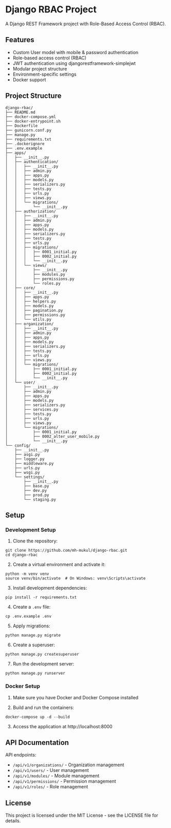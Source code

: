 # Django RBAC Project

A Django REST Framework project with Role-Based Access Control (RBAC).

## Features

- Custom User model with mobile & password authentication
- Role-based access control (RBAC)
- JWT authentication using djangorestframework-simplejwt
- Modular project structure
- Environment-specific settings
- Docker support

## Project Structure

```
django-rbac/
├── README.md
├── docker-compose.yml
├── docker-entrypoint.sh
├── Dockerfile
├── gunicorn.conf.py
├── manage.py
├── requirements.txt
├── .dockerignore
├── .env.example
├── apps/
│   ├── __init__.py
│   ├── authentication/
│   │   ├── __init__.py
│   │   ├── admin.py
│   │   ├── apps.py
│   │   ├── models.py
│   │   ├── serializers.py
│   │   ├── tests.py
│   │   ├── urls.py
│   │   ├── views.py
│   │   └── migrations/
│   │       └── __init__.py
│   ├── authorization/
│   │   ├── __init__.py
│   │   ├── admin.py
│   │   ├── apps.py
│   │   ├── models.py
│   │   ├── serializers.py
│   │   ├── tests.py
│   │   ├── urls.py
│   │   ├── migrations/
│   │   │   ├── 0001_initial.py
│   │   │   ├── 0002_initial.py
│   │   │   └── __init__.py
│   │   └── views/
│   │       ├── __init__.py
│   │       ├── modules.py
│   │       ├── permissions.py
│   │       └── roles.py
│   ├── core/
│   │   ├── __init__.py
│   │   ├── apps.py
│   │   ├── helpers.py
│   │   ├── models.py
│   │   ├── pagination.py
│   │   ├── permissions.py
│   │   └── utils.py
│   ├── organization/
│   │   ├── __init__.py
│   │   ├── admin.py
│   │   ├── apps.py
│   │   ├── models.py
│   │   ├── serializers.py
│   │   ├── tests.py
│   │   ├── urls.py
│   │   ├── views.py
│   │   └── migrations/
│   │       ├── 0001_initial.py
│   │       ├── 0002_initial.py
│   │       └── __init__.py
│   └── user/
│       ├── __init__.py
│       ├── admin.py
│       ├── apps.py
│       ├── models.py
│       ├── serializers.py
│       ├── services.py
│       ├── tests.py
│       ├── urls.py
│       ├── views.py
│       └── migrations/
│           ├── 0001_initial.py
│           ├── 0002_alter_user_mobile.py
│           └── __init__.py
└── config/
    ├── __init__.py
    ├── asgi.py
    ├── logger.py
    ├── middleware.py
    ├── urls.py
    ├── wsgi.py
    └── settings/
        ├── __init__.py
        ├── base.py
        ├── dev.py
        ├── prod.py
        └── staging.py
```

## Setup

### Development Setup

1. Clone the repository:

```
git clone https://github.com/mh-mukul/django-rbac.git
cd django-rbac
```

2. Create a virtual environment and activate it:

```
python -m venv venv
source venv/bin/activate  # On Windows: venv\Scripts\activate
```

3. Install development dependencies:

```
pip install -r requirements.txt
```

4. Create a `.env` file:

```
cp .env.example .env
```

5. Apply migrations:

```
python manage.py migrate
```

6. Create a superuser:

```
python manage.py createsuperuser
```

7. Run the development server:

```
python manage.py runserver
```

### Docker Setup

1. Make sure you have Docker and Docker Compose installed

2. Build and run the containers:

```
docker-compose up -d --build
```

3. Access the application at http://localhost:8000

## API Documentation

API endpoints:

- `/api/v1/organizations/` - Organization management
- `/api/v1/users/` - User management
- `/api/v1/modules/` - Module management
- `/api/v1/permissions/` - Permission management
- `/api/v1/roles/` - Role management

## License

This project is licensed under the MIT License - see the LICENSE file for details.
